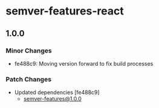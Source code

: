 # semver-features-react

## 1.0.0

### Minor Changes

- fe488c9: Moving version forward to fix build processes

### Patch Changes

- Updated dependencies [fe488c9]
  - semver-features@1.0.0
